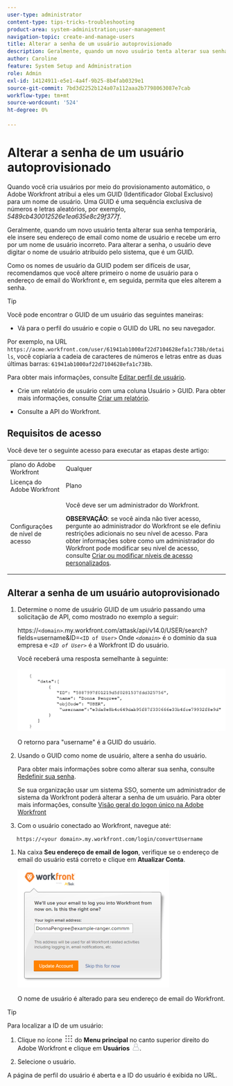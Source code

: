 ```yaml
---
user-type: administrator
content-type: tips-tricks-troubleshooting
product-area: system-administration;user-management
navigation-topic: create-and-manage-users
title: Alterar a senha de um usuário autoprovisionado
description: Geralmente, quando um novo usuário tenta alterar sua senha temporária, ele insere seu endereço de email e recebe um erro por um nome de usuário incorreto. Eles devem inserir o nome de usuário atribuído pelo sistema, que é o GUID (Identificador Global Exclusivo). Como um GUID é difícil de lembrar e usar, recomendamos que você altere o nome de usuário de um novo usuário para o endereço de email do Workfront e, em seguida, permita que ele altere a senha.
author: Caroline
feature: System Setup and Administration
role: Admin
exl-id: 14124911-e5e1-4a4f-9b25-8b4fab0329e1
source-git-commit: 7bd3d2252b124a07a112aaa2b7798063087e7cab
workflow-type: tm+mt
source-wordcount: '524'
ht-degree: 0%

---
```


# Alterar a senha de um usuário autoprovisionado

Quando você cria usuários por meio do provisionamento automático, o Adobe Workfront atribui a eles um GUID (Identificador Global Exclusivo) para um nome de usuário. Uma GUID é uma sequência exclusiva de números e letras aleatórios, por exemplo, *5489cb430012526e1ea635e8c29f377f*.

Geralmente, quando um novo usuário tenta alterar sua senha temporária, ele insere seu endereço de email como nome de usuário e recebe um erro por um nome de usuário incorreto. Para alterar a senha, o usuário deve digitar o nome de usuário atribuído pelo sistema, que é um GUID.

Como os nomes de usuário da GUID podem ser difíceis de usar, recomendamos que você altere primeiro o nome de usuário para o endereço de email do Workfront e, em seguida, permita que eles alterem a senha.

>[!TIP]
>
>Você pode encontrar o GUID de um usuário das seguintes maneiras:
>
>* Vá para o perfil do usuário e copie o GUID do URL no seu navegador.
>
>  Por exemplo, na URL `https://acme.workfront.com/user/61941ab1000af22d7104628efa1c738b/details`, você copiaria a cadeia de caracteres de números e letras entre as duas últimas barras: `61941ab1000af22d7104628efa1c738b`.
>
>  Para obter mais informações, consulte [Editar perfil de usuário](../../../administration-and-setup/add-users/create-and-manage-users/edit-a-users-profile.md).
>
>* Crie um relatório de usuário com uma coluna Usuário > GUID. Para obter mais informações, consulte [Criar um relatório](../../../reports-and-dashboards/reports/creating-and-managing-reports/create-report.md).
>
>* Consulte a API do Workfront.
>

## Requisitos de acesso

Você deve ter o seguinte acesso para executar as etapas deste artigo:

<table style="table-layout:auto"> 
 <col> 
 <col> 
 <tbody> 
  <tr> 
   <td role="rowheader">plano do Adobe Workfront</td> 
   <td>Qualquer</td> 
  </tr> 
  <tr> 
   <td role="rowheader">Licença do Adobe Workfront</td> 
   <td>Plano</td> 
  </tr> 
  <tr> 
   <td role="rowheader">Configurações de nível de acesso</td> 
   <td> <p>Você deve ser um administrador do Workfront.</p> <p><b>OBSERVAÇÃO</b>: se você ainda não tiver acesso, pergunte ao administrador do Workfront se ele definiu restrições adicionais no seu nível de acesso. Para obter informações sobre como um administrador do Workfront pode modificar seu nível de acesso, consulte <a href="../../../administration-and-setup/add-users/configure-and-grant-access/create-modify-access-levels.md" class="MCXref xref">Criar ou modificar níveis de acesso personalizados</a>.</p> </td> 
  </tr> 
 </tbody> 
</table>

## Alterar a senha de um usuário autoprovisionado

1. Determine o nome de usuário GUID de um usuário passando uma solicitação de API, como mostrado no exemplo a seguir:

   https://`<domain>`.my.workfront.com/attask/api/v14.0/USER/search?fields=username&amp;ID=`<ID of User>` Onde *`<domain>`* é o domínio da sua empresa e *`<ID of User>`* é a Workfront ID do usuário.

   Você receberá uma resposta semelhante à seguinte:

   ![](assets/get-guid.png)

   O retorno para &quot;username&quot; é a GUID do usuário.

1. Usando o GUID como nome de usuário, altere a senha do usuário.

   Para obter mais informações sobre como alterar sua senha, consulte [Redefinir sua senha](../../../workfront-basics/manage-your-account-and-profile/managing-your-workfront-account/reset-your-password.md).

   Se sua organização usar um sistema SSO, somente um administrador de sistema da Workfront poderá alterar a senha de um usuário. Para obter mais informações, consulte [Visão geral do logon único na Adobe Workfront](../../../administration-and-setup/add-users/single-sign-on/sso-in-workfront.md)

1. Com o usuário conectado ao Workfront, navegue até:

```
   https://<your domain>.my.workfront.com/login/convertUsername
```

1. Na caixa **Seu endereço de email de logon**, verifique se o endereço de email do usuário está correto e clique em **Atualizar Conta**.

   ![](assets/guidusername-350x272.png)

   O nome de usuário é alterado para seu endereço de email do Workfront.

>[!TIP]
>
>Para localizar a ID de um usuário:
>
>1. Clique no ícone ![](assets/main-menu-icon.png) do **Menu principal** no canto superior direito do Adobe Workfront e clique em **Usuários** ![](assets/users-icon-in-main-menu.png).
>
>1. Selecione o usuário.
>
>   A página de perfil do usuário é aberta e a ID do usuário é exibida no URL.
>
